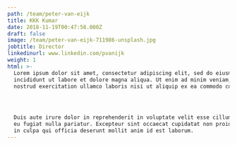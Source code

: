 ```yaml
---
path: /team/peter-van-eijk
title: KKK Kumar
date: 2018-11-19T00:47:58.000Z
draft: false
image: /team/peter-van-eijk-711986-unsplash.jpg
jobtitle: Director
linkedinurl: www.linkedin.com/pvanijk
weight: 1
html: >-
  Lorem ipsum dolor sit amet, consectetur adipiscing elit, sed do eiusmod tempor
  incididunt ut labore et dolore magna aliqua. Ut enim ad minim veniam, quis
  nostrud exercitation ullamco laboris nisi ut aliquip ex ea commodo consequat.




  Duis aute irure dolor in reprehenderit in voluptate velit esse cillum dolore
  eu fugiat nulla pariatur. Excepteur sint occaecat cupidatat non proident, sunt
  in culpa qui officia deserunt mollit anim id est laborum.
---
```



